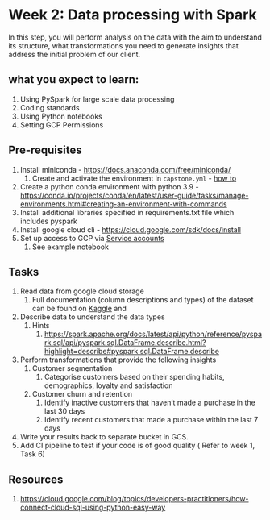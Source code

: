 # Week 2: Data processing with Spark

In this step, you will perform analysis on the data with the aim to understand its structure, what transformations you need to generate insights that address the initial problem of our client.

## what you expect to learn:

1. Using PySpark for large scale data processing
2. Coding standards
3. Using Python notebooks
4. Setting GCP Permissions

## Pre-requisites

1. Install miniconda - https://docs.anaconda.com/free/miniconda/
    1. Create and activate the environment in `capstone.yml` - [how to](https://conda.io/projects/conda/en/latest/user-guide/tasks/manage-environments.html)
2. Create a python conda environment with python 3.9 - https://conda.io/projects/conda/en/latest/user-guide/tasks/manage-environments.html#creating-an-environment-with-commands
3. Install additional libraries specified in requirements.txt file which includes pyspark
4. Install google cloud cli - https://cloud.google.com/sdk/docs/install
5. Set up access to GCP via [Service accounts](https://cloud.google.com/iam/docs/service-account-overview)
    1. See example notebook

## Tasks

1. Read data from google cloud storage
    1. Full documentation (column descriptions and types) of the dataset can be found on [Kaggle](https://www.kaggle.com/datasets/uom190346a/e-commerce-customer-behavior-dataset) and 
2. Describe data to understand the data types
    1. Hints
        1. https://spark.apache.org/docs/latest/api/python/reference/pyspark.sql/api/pyspark.sql.DataFrame.describe.html?highlight=describe#pyspark.sql.DataFrame.describe
3. Perform transformations that provide the following insights
    1. Customer segmentation
        1. Categorise customers based on their spending habits, demographics, loyalty and satisfaction
    2. Customer churn and retention
        1. Identify inactive customers that haven’t made a purchase in the last 30 days
        2. Identify recent customers that made a purchase within the last 7 days
4. Write your results back to separate bucket  in GCS.
5. Add CI pipeline to test if your code is of good quality ( Refer to week 1, Task 6)

## Resources

1. https://cloud.google.com/blog/topics/developers-practitioners/how-connect-cloud-sql-using-python-easy-way